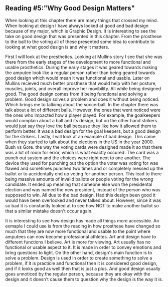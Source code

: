 ## Reading #5:"Why Good Design Matters"

 When looking at this chapter there are many things that crossed my mind. When looking at design I have always looked at good and bad design because of my major, which is Graphic Design. It is interesting to see the take on good design that was presented in this chapter. From the prosthese to the ball to the voting all of these presented some idea to contribute to looking at what good design is and why it matters. 
 
First I will look at the presthetics. Looking at Mullins story I see that she was there from the early stages of the development to more functional and usable prosthetics. Duirng the early stages it was geared towards making the amputee look like a regular person rather than  being geared towards good design which would mean it was functional and usable. Later on Mullins recieved much better prosthese that would help with her posture, muscles, joints, and overall improve her movibility. All while being designed good. The good design comes from it being functional and solving a problem. Good design solves a problem and does it without being noticed. Which brings me to talkimg about the soccerball. In the chapter there was talk about a lot of different balls. However, the ones that went noticed were the ones who impacted how a player played. For example, the goalkeepers would complain about a ball and its design, but on the other hand strikers would just say they love the ball because they like how it allowed them to perform better. It was a bad design for the goal keepers, but a good design for the strikers. Lastly, I will look at an example of bad design. This came when they started to talk about the elections in the US in the year 2000. Bush vs Gore. the way the voting cards were designed made it so that there was a lot of room for error, which is what exactly occured. The card was a punch out system and the choices were right next to one another. The device they used for punching out the option the voter was voting for was flawed and sometimes punched two times and or completely messed up the ballot or to accidentally end up voting for another person. This lead to there being massive amounts of invalid ballots or people voting for the wrong candidate. It ended up meaning that someone else won the presidental election and was named the new president, instead of the person who was supposed to win. All due to the bad design. Had this design been good it would have been overlooked and never talked about. However, since it was so bad it is constantly looked at to see how NOT to make another ballot so that a similar mistake doesn't occur again. 

It is interesting to see how design has made all things more accessible. An exmaple I could use is from the reading in how prosthese have changed so much that they are now more functional and usable to the point where amputees can now become professional athletes. Art and design have to different functions I believe. Art is more for viewing. Art usually has no functional or usable aspect to it. It is made in order to convey emotions and bring questions to light. On the other hand, design's main function is to solve a problem. Design is used in order to create something to solve a problem, if it is practicle and functional then it is considered good design, and if it looks good as well then that is just a plus. And good design usually goes unnoticed by the regular person, because they are okay with the design and it doesn't cause them to question why the design is the way it is. 
